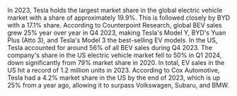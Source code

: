 In 2023, Tesla holds the largest market share in the global electric vehicle market with a share of approximately 19.9%. This is followed closely by BYD with a 17.1% share. According to Counterpoint Research, global BEV sales grew 25% year over year in Q4 2023, making Tesla's Model Y, BYD's Yuan Plus (Atto 3), and Tesla's Model 3 the best-selling EV models. In the US, Tesla accounted for around 56% of all BEV sales during Q4 2023. The company's share in the US electric vehicle market fell to 50% in Q1 2024, down significantly from 79% market share in 2020. In total, EV sales in the US hit a record of 1.2 million units in 2023. According to Cox Automotive, Tesla had a 4.2% market share in the US by the end of 2023, which is up 25% from a year ago, allowing it to surpass Volkswagen, Subaru, and BMW.